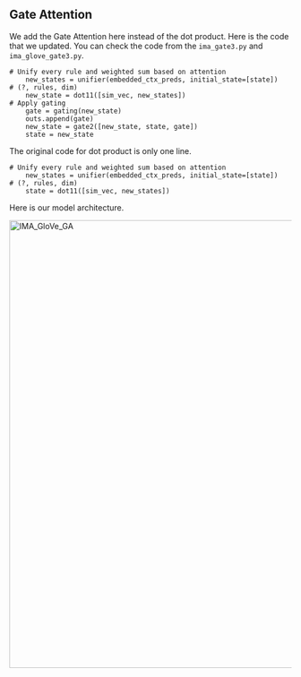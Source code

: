 ## Gate Attention
We add the Gate Attention here instead of the dot product.
Here is the code that we updated. You can check the code from the `ima_gate3.py` and `ima_glove_gate3.py`.
```
# Unify every rule and weighted sum based on attention
    new_states = unifier(embedded_ctx_preds, initial_state=[state])
# (?, rules, dim)
    new_state = dot11([sim_vec, new_states])
# Apply gating
    gate = gating(new_state)
    outs.append(gate)
    new_state = gate2([new_state, state, gate])
    state = new_state
```

The original code for dot product is only one line.
```
# Unify every rule and weighted sum based on attention
    new_states = unifier(embedded_ctx_preds, initial_state=[state])
# (?, rules, dim)
    state = dot11([sim_vec, new_states])
```


Here is our model architecture.

<img width="800" alt="IMA_GloVe_GA" src="https://user-images.githubusercontent.com/23516191/147908506-05866a83-b3a5-49fb-add5-164007776727.PNG">
